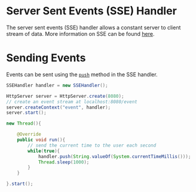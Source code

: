 # Server Sent Events (SSE) Handler

The server sent events (SSE) handler allows a constant server to client stream of data. More information on SSE can be found [here](https://www.w3schools.com/html/html5_serversentevents.asp).

# Sending Events

Events can be sent using the [`push`](https://docs.kttdevelopment.com/simplehttpserver/com/kttdevelopment/simplehttpserver/handler/SSEHandler.html#push(java.lang.String)) method in the SSE handler.

```java
SSEHandler handler = new SSEHandler();

HttpServer server = HttpServer.create(8080);
// create an event stream at localhost:8080/event
server.createContext("event", handler);
server.start();

new Thread(){

    @Override
    public void run(){
        // send the current time to the user each second
        while(true){
            handler.push(String.valueOf(System.currentTimeMillis()));
            Thread.sleep(1000);
        }
    }

}.start();
```